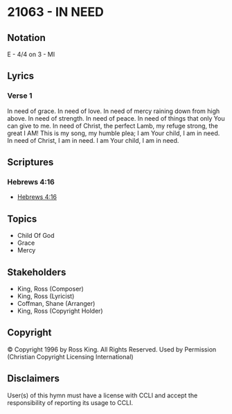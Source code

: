 # 21063 - IN NEED

## Notation

E - 4/4 on 3 - MI

## Lyrics

### Verse 1

In need of grace. In need of love. In need of mercy raining down from high above. In need of strength. In need of peace. In need of things that only You can give to me. In need of Christ, the perfect Lamb, my refuge strong, the great I AM! This is my song, my humble plea; I am Your child, I am in need. In need of Christ, I am in need. I am Your child, I am in need.


## Scriptures

### Hebrews 4:16

- [Hebrews 4:16](https://www.biblegateway.com/passage/?search=Hebrews%204%3A16)


## Topics

- Child Of God
- Grace
- Mercy

## Stakeholders

- King, Ross (Composer)
- King, Ross (Lyricist)
- Coffman, Shane (Arranger)
- King, Ross (Copyright Holder)

## Copyright

© Copyright 1996 by Ross King. All Rights Reserved. Used by Permission
(Christian Copyright Licensing International)

## Disclaimers

User(s) of this hymn must have a license with CCLI and accept the responsibility of reporting its usage to CCLI.

